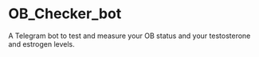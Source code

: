 # OB_Checker_bot
A Telegram bot to test and measure your OB status and your testosterone and estrogen levels.
